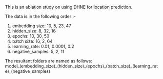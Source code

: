This is an ablation study on using DHNE for location prediction.

The data is in the following order :-
1. embedding size: 10, 5, 23, 47
2. hidden_size: 8, 32, 16 
3. epochs: 10, 30, 50 
4. batch size: 16, 2, 64
5. learning_rate: 0.01, 0.0001, 0.2
6. negative_samples: 5, 2, 11

The resultant folders are named as follows:
model_(embedding_size)\_(hidden_size)\_(epochs)\_(batch_size)\_(learning_rate)\_(negative_samples)
